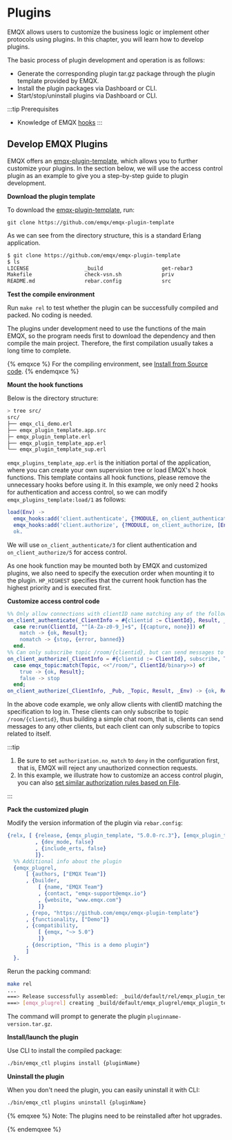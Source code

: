 # Plugins

EMQX allows users to customize the business logic or implement other protocols using plugins. In this chapter, you will learn how to develop plugins.

The basic process of plugin development and operation is as follows:

- Generate the corresponding plugin tar.gz package through the plugin template provided by EMQX.
- Install the plugin packages via Dashboard or CLI.
- Start/stop/uninstall plugins via Dashboard or CLI.

:::tip
Prerequisites

- Knowledge of EMQX [hooks](./hooks.md)
  :::

## Develop EMQX Plugins

EMQX offers an [emqx-plugin-template](https://github.com/emqx/emqx-plugin-template), which allows you to further customize your plugins. In the section below, we will use the access control plugin as an example to give you a step-by-step guide to plugin development. 

**Download the plugin template**

To download the  [emqx-plugin-template](https://github.com/emqx/emqx-plugin-template), run: 

```
git clone https://github.com/emqx/emqx-plugin-template
```

As we can see from the directory structure, this is a standard Erlang application. 

```sh
$ git clone https://github.com/emqx/emqx-plugin-template
$ ls
LICENSE                  _build                   get-rebar3
Makefile                 check-vsn.sh             priv
README.md                rebar.config             src
```

**Test the compile environment**

Run `make rel` to test whether the plugin can be successfully compiled and packed. No coding is needed. 

The plugins under development need to use the functions of the main EMQX, so the program needs first to download the dependency and then compile the main project. Therefore, the first compilation usually takes a long time to complete.

{% emqxce %}
For the compiling environment, see [Install from Source code](../deploy/install-source.md).
{% endemqxce %}

**Mount the hook functions**

Below is the directory structure:

```sh
> tree src/
src/
├── emqx_cli_demo.erl
├── emqx_plugin_template.app.src
├─ emqx_plugin_template.erl
├── emqx_plugin_template_app.erl
└── emqx_plugin_template_sup.erl
```

`emqx_plugins_template_app.erl` is the initiation portal of the application, where you can create your own supervision tree or load EMQX's hook functions. This template contains all hook functions, please remove the unnecessary hooks before using it.
In this example, we only need 2 hooks for authentication and access control, so we can modify `emqx_plugins_template:load/1` as follows:

```erlang
load(Env) ->
  emqx_hooks:add('client.authenticate', {?MODULE, on_client_authenticate, [Env]}, ?HP_HIGHEST),
  emqx_hooks:add('client.authorize', {?MODULE, on_client_authorize, [Env]}, ?HP_HIGHEST),
  ok.
```

We will use `on_client_authenticate/3` for client authentication and `on_client_authorize/5`  for access control. 

As one hook function may be mounted both by EMQX and customized plugins, we also need to specify the execution order when mounting it to the plugin.  `HP_HIGHEST` specifies that the current hook function has the highest priority and is executed first.

**Customize access control code** 

```erlang
%% Only allow connections with clientID name matching any of the following characters: A-Z, a-z, 0-9, and underscore.
on_client_authenticate(_ClientInfo = #{clientid := ClientId}, Result, _Env) ->
  case re:run(ClientId, "^[A-Za-z0-9_]+$", [{capture, none}]) of
    match -> {ok, Result};
    nomatch -> {stop, {error, banned}}
  end.
%% Can only subscribe topic /room/{clientid}, but can send messages to any topics.
on_client_authorize(_ClientInfo = #{clientid := ClientId}, subscribe, Topic, Result, _Env) ->
  case emqx_topic:match(Topic, <<"/room/", ClientId/binary>>) of
    true -> {ok, Result};
    false -> stop
  end;
on_client_authorize(_ClientInfo, _Pub, _Topic, Result, _Env) -> {ok, Result}.
```

In the above code example, we only allow clients with clientID matching the specification to log in. These clients can only subscribe to topic `/room/{clientid}`, thus building a simple chat room, that is, clients can send messages to any other clients, but each client can only subscribe to topics related to itself.

:::tip

1. Be sure to set `authorization.no_match` to `deny` in the configuration first, that is, EMQX will reject any unauthorized connection requests. 
2. In this example, we illustrate how to customize an access control plugin, you can also [set similar authorization rules based on File](../access-control/authz/file.md). 

:::

**Pack the customized plugin**

Modify the version information of the plugin via `rebar.config`:

```erlang
{relx, [ {release, {emqx_plugin_template, "5.0.0-rc.3"}, [emqx_plugin_template, map_sets]}
         , {dev_mode, false}
         , {include_erts, false}
         ]}.
  %% Additional info about the plugin
  {emqx_plugrel,
      [ {authors, ["EMQX Team"]}
      , {builder,
          [ {name, "EMQX Team"}
          , {contact, "emqx-support@emqx.io"}
          , {website, "www.emqx.com"}
          ]}
      , {repo, "https://github.com/emqx/emqx-plugin-template"}
      , {functionality, ["Demo"]}
      , {compatibility,
          [ {emqx, "~> 5.0"}
          ]}
      , {description, "This is a demo plugin"}
      ]
  }.
```
Rerun the packing command:
```sh
make rel
...
===> Release successfully assembled: _build/default/rel/emqx_plugin_template
===> [emqx_plugrel] creating _build/default/emqx_plugrel/emqx_plugin_template-5.0.0-rc.3.tar.gz  
```

The command will prompt to generate the plugin  `pluginname-version.tar.gz`.

**Install/launch the plugin**

Use CLI to install the compiled package: 

```bash
./bin/emqx_ctl plugins install {pluginName}
```

**Uninstall the plugin**

When you don't need the plugin, you can easily uninstall it with CLI:

```bash
./bin/emqx_ctl plugins uninstall {pluginName}
```

{% emqxee %}
Note: The plugins need to be reinstalled after hot upgrades.

{% endemqxee %}
